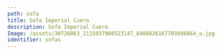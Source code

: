 ```yaml
---
path: sofa
title: Sofa Imperial Cuero
description: Sofa Imperial Cuero
Image: /assets/30726063_2115037908523147_8408826167703896064_o.jpg
identifier: sofas
---
```


